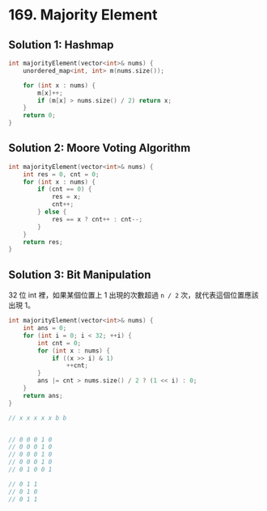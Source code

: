 # 169. Majority Element

## Solution 1: Hashmap

```cpp
int majorityElement(vector<int>& nums) {
    unordered_map<int, int> m(nums.size());

    for (int x : nums) {
        m[x]++;
        if (m[x] > nums.size() / 2) return x;
    }
    return 0;
}
```

## Solution 2: Moore Voting Algorithm

```cpp
int majorityElement(vector<int>& nums) {
    int res = 0, cnt = 0;
    for (int x : nums) {
        if (cnt == 0) {
            res = x;
            cnt++;
        } else {
            res == x ? cnt++ : cnt--;
        }            
    }
    return res;
}
```

## Solution 3: Bit Manipulation

32 位 int 裡，如果某個位置上 1 出現的次數超過 ```n / 2``` 次，就代表這個位置應該出現 1。

```cpp
int majorityElement(vector<int>& nums) {
    int ans = 0;
    for (int i = 0; i < 32; ++i) {
        int cnt = 0;
        for (int x : nums) {
            if ((x >> i) & 1)
                ++cnt;
        }
        ans |= cnt > nums.size() / 2 ? (1 << i) : 0;
    }
    return ans;
}

// x x x x x b b


// 0 0 0 1 0
// 0 0 0 1 0
// 0 0 0 1 0
// 0 0 0 1 0
// 0 1 0 0 1

// 0 1 1
// 0 1 0
// 0 1 1
```
